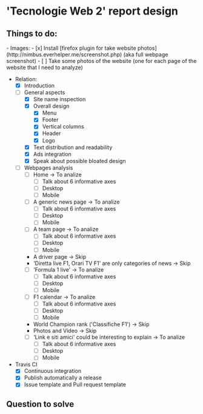 # 'Tecnologie Web 2' report design

<h2>Things to do:</h2>
- Images:
  - [x] Install [firefox plugin for take website photos](http://nimbus.everhelper.me/screenshot.php) (aka full webpage screenshot)
  - [ ] Take some photos of the website (one for each page of the website that I need to analyze)

- Relation:
  - [x] Introduction
  - [ ] General aspects
    - [x] Site name inspection
    - [x] Overall design
      - [x] Menu
      - [x] Footer
      - [x] Vertical columns
      - [x] Header
      - [x] Logo
    - [x] Text distribution and readability
    - [x] Ads integration
    - [x] Speak about possible bloated design
  - [ ] Webpages analysis
    - [ ] Home -> To analize
      - [ ] Talk about 6 informative axes
      - [ ] Desktop
      - [ ] Mobile
    - [ ] A generic news page -> To analize
      - [ ] Talk about 6 informative axes
      - [ ] Desktop
      - [ ] Mobile
    - [ ] A team page -> To analize
      - [ ] Talk about 6 informative axes
      - [ ] Desktop
      - [ ] Mobile
    - A driver page -> Skip
    - 'Diretta live F1, Orari TV F1' are only categories of news -> Skip
    - [ ] 'Formula 1 live' -> To analize
      - [ ] Talk about 6 informative axes
      - [ ] Desktop
      - [ ] Mobile
    - [ ] F1 calendar -> To analize
      - [ ] Talk about 6 informative axes
      - [ ] Desktop
      - [ ] Mobile
    - World Champion rank ('Classifiche F1') -> Skip
    - Photos and Video -> Skip
    - [ ] 'Link e siti amici' could be interesting to explain -> To analize
      - [ ] Talk about 6 informative axes
      - [ ] Desktop
      - [ ] Mobile
    
- Travis CI
  - [x] Continuous integration
  - [x] Publish automatically a release
  - [x] Issue template and Pull request template

<h2>Question to solve</2>
